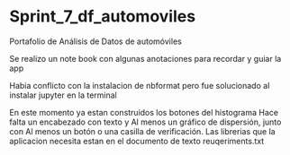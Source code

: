 # Sprint_7_df_automoviles
Portafolio de Análisis de Datos de automóviles 

Se realizo un note book con algunas anotaciones para recordar y guiar la app

Habia conflicto con la instalacion de nbformat pero fue solucionado al instalar jupyter en la terminal

En este momento ya estan construidos los botones del histograma
Hace falta un encabezado con texto y Al menos un gráfico de dispersión, junto con Al menos un botón o una casilla de verificación.
Las librerias que la aplicacion necesita estan en el documento de texto reuqeriments.txt
